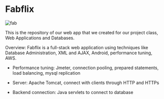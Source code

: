 # Fabflix

![fab](https://cloud.githubusercontent.com/assets/15709918/25976731/a810d6e0-366b-11e7-973a-da6360c58d12.png)

This is the repository of our web app that we created for our project class, Web Applications and Databases.

 Overview: Fabflix is a full-stack web application using techniques like Database Administration, XML and AJAX, Android, performance tuning, AWS.
 
* Performance tuning: Jmeter, connection pooling, prepared statements, load balancing, mysql replication
  
* Server: Apache Tomcat, connect with clients through HTTP and HTTPs
  
* Backend connection: Java servlets to connect to database
